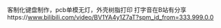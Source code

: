客制化键盘制作，pcb单模无灯，外壳树脂打印
打字音在B站有分享https://www.bilibili.com/video/BV1YA4y1Z7aT?spm_id_from=333.999.0.0
